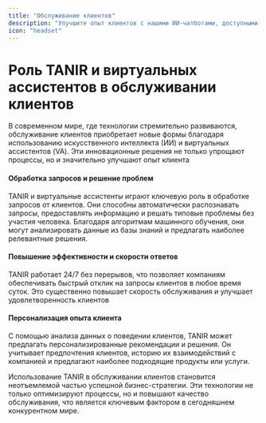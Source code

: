 ```yaml
---
title: "Обслуживание клиентов"
description: "Улучшите опыт клиентов с нашими ИИ-чатботами, доступными 24/7. Свяжитесь с нами для узнаваемой помощи!"
icon: "headset"
---
```


# Роль TANIR и виртуальных ассистентов в обслуживании клиентов
В современном мире, где технологии стремительно развиваются, обслуживание клиентов приобретает новые формы благодаря использованию искусственного интеллекта (ИИ) и виртуальных ассистентов (VA). Эти инновационные решения не только упрощают процессы, но и значительно улучшают опыт клиента 
#### Обработка запросов и решение проблем
TANIR и виртуальные ассистенты играют ключевую роль в обработке запросов от клиентов. Они способны автоматически распознавать запросы, предоставлять информацию и решать типовые проблемы без участия человека. Благодаря алгоритмам машинного обучения, они могут анализировать данные из базы знаний и предлагать наиболее релевантные решения.
#### Повышение эффективности и скорости ответов
TANIR  работает 24/7 без перерывов, что позволяет компаниям обеспечивать быстрый отклик на запросы клиентов в любое время суток. Это существенно повышает скорость обслуживания и улучшает удовлетворенность клиентов
#### Персонализация опыта клиента
С помощью анализа данных о поведении клиентов, TANIR может предлагать персонализированные рекомендации и решения. Он учитывает предпочтения клиентов, историю их взаимодействий с компанией и предлагают наиболее подходящие продукты или услуги.

Использование TANIR в обслуживании клиентов становится неотъемлемой частью успешной бизнес-стратегии. Эти технологии не только оптимизируют процессы, но и повышают качество обслуживания, что является ключевым фактором в сегодняшнем конкурентном мире.
